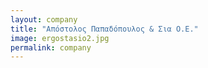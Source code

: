 ```yaml
---
layout: company
title: "Απόστολος Παπαδόπουλος & Σια Ο.Ε."
image: ergostasio2.jpg
permalink: company
---
```





